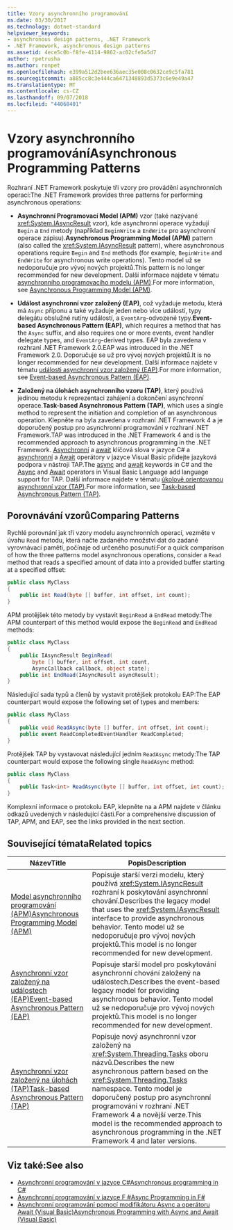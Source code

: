 ```yaml
---
title: Vzory asynchronního programování
ms.date: 03/30/2017
ms.technology: dotnet-standard
helpviewer_keywords:
- asynchronous design patterns, .NET Framework
- .NET Framework, asynchronous design patterns
ms.assetid: 4ece5c0b-f8fe-4114-9862-ac02cfe5a5d7
author: rpetrusha
ms.author: ronpet
ms.openlocfilehash: e399a512d2bee636aec35e008c0632ce9c5fa781
ms.sourcegitcommit: a885cc8c3e444ca6471348893d5373c6e9e49a47
ms.translationtype: MT
ms.contentlocale: cs-CZ
ms.lasthandoff: 09/07/2018
ms.locfileid: "44068401"
---
```

# <a name="asynchronous-programming-patterns"></a><span data-ttu-id="a302b-102">Vzory asynchronního programování</span><span class="sxs-lookup"><span data-stu-id="a302b-102">Asynchronous Programming Patterns</span></span>

<span data-ttu-id="a302b-103">Rozhraní .NET Framework poskytuje tři vzory pro provádění asynchronních operací:</span><span class="sxs-lookup"><span data-stu-id="a302b-103">The .NET Framework provides three patterns for performing asynchronous operations:</span></span>  
  
- <span data-ttu-id="a302b-104">**Asynchronní Programovací Model (APM)** vzor (také nazývané <xref:System.IAsyncResult> vzor), kde asynchronní operace vyžadují `Begin` a `End` metody (například `BeginWrite` a `EndWrite` pro asynchronní operace zápisu).</span><span class="sxs-lookup"><span data-stu-id="a302b-104">**Asynchronous Programming Model (APM)** pattern (also called the <xref:System.IAsyncResult> pattern), where asynchronous operations require `Begin` and `End` methods (for example, `BeginWrite` and `EndWrite` for asynchronous write operations).</span></span> <span data-ttu-id="a302b-105">Tento model už se nedoporučuje pro vývoj nových projektů.</span><span class="sxs-lookup"><span data-stu-id="a302b-105">This pattern is no longer recommended for new development.</span></span> <span data-ttu-id="a302b-106">Další informace najdete v tématu [asynchronního programovacího modelu (APM)](../../../docs/standard/asynchronous-programming-patterns/asynchronous-programming-model-apm.md).</span><span class="sxs-lookup"><span data-stu-id="a302b-106">For more information, see [Asynchronous Programming Model (APM)](../../../docs/standard/asynchronous-programming-patterns/asynchronous-programming-model-apm.md).</span></span>  
  
- <span data-ttu-id="a302b-107">**Událost asynchronní vzor založený (EAP)**, což vyžaduje metodu, která má `Async` příponu a také vyžaduje jeden nebo více událostí, typy delegátu obslužné rutiny událostí, a `EventArg`-odvozené typy.</span><span class="sxs-lookup"><span data-stu-id="a302b-107">**Event-based Asynchronous Pattern (EAP)**, which requires a method that has the `Async` suffix, and also requires one or more events, event handler delegate types, and `EventArg`-derived types.</span></span> <span data-ttu-id="a302b-108">EAP byla zavedena v rozhraní .NET Framework 2.0.</span><span class="sxs-lookup"><span data-stu-id="a302b-108">EAP was introduced in the .NET Framework 2.0.</span></span> <span data-ttu-id="a302b-109">Doporučuje se už pro vývoj nových projektů.</span><span class="sxs-lookup"><span data-stu-id="a302b-109">It is no longer recommended for new development.</span></span> <span data-ttu-id="a302b-110">Další informace najdete v tématu [události asynchronní vzor založený (EAP)](../../../docs/standard/asynchronous-programming-patterns/event-based-asynchronous-pattern-eap.md).</span><span class="sxs-lookup"><span data-stu-id="a302b-110">For more information, see [Event-based Asynchronous Pattern (EAP)](../../../docs/standard/asynchronous-programming-patterns/event-based-asynchronous-pattern-eap.md).</span></span>  
  
- <span data-ttu-id="a302b-111">**Založený na úlohách asynchronního vzoru (TAP)**, který používá jedinou metodu k reprezentaci zahájení a dokončení asynchronní operace.</span><span class="sxs-lookup"><span data-stu-id="a302b-111">**Task-based Asynchronous Pattern (TAP)**, which uses a single method to represent the initiation and completion of an asynchronous operation.</span></span> <span data-ttu-id="a302b-112">Klepněte na byla zavedena v rozhraní .NET Framework 4 a je doporučený postup pro asynchronní programování v rozhraní .NET Framework.</span><span class="sxs-lookup"><span data-stu-id="a302b-112">TAP was introduced in the .NET Framework 4 and is the recommended approach to asynchronous programming in the .NET Framework.</span></span> <span data-ttu-id="a302b-113">[Asynchronní](~/docs/csharp/language-reference/keywords/async.md) a [await](~/docs/csharp/language-reference/keywords/await.md) klíčová slova v jazyce C# a [asynchronní](~/docs/visual-basic/language-reference/modifiers/async.md) a [Await](~/docs/visual-basic/language-reference/operators/await-operator.md) operátory v jazyce Visual Basic přidejte jazyková podpora v nástroji TAP.</span><span class="sxs-lookup"><span data-stu-id="a302b-113">The [async](~/docs/csharp/language-reference/keywords/async.md) and [await](~/docs/csharp/language-reference/keywords/await.md) keywords in C# and the [Async](~/docs/visual-basic/language-reference/modifiers/async.md) and [Await](~/docs/visual-basic/language-reference/operators/await-operator.md) operators in Visual Basic Language add language support for TAP.</span></span> <span data-ttu-id="a302b-114">Další informace najdete v tématu [úkolově orientovanou asynchronní vzor (TAP)](../../../docs/standard/asynchronous-programming-patterns/task-based-asynchronous-pattern-tap.md).</span><span class="sxs-lookup"><span data-stu-id="a302b-114">For more information, see [Task-based Asynchronous Pattern (TAP)](../../../docs/standard/asynchronous-programming-patterns/task-based-asynchronous-pattern-tap.md).</span></span>  
  
## <a name="comparing-patterns"></a><span data-ttu-id="a302b-115">Porovnávání vzorů</span><span class="sxs-lookup"><span data-stu-id="a302b-115">Comparing Patterns</span></span>  

<span data-ttu-id="a302b-116">Rychlé porovnání jak tři vzory modelu asynchronních operací, vezměte v úvahu `Read` metodu, která načte zadaného množství dat do zadané vyrovnávací paměti, počínaje od určeného posunutí:</span><span class="sxs-lookup"><span data-stu-id="a302b-116">For a quick comparison of how the three patterns model asynchronous operations, consider a `Read` method that reads a specified amount of data into a provided buffer starting at a specified offset:</span></span>  
  
```csharp  
public class MyClass  
{  
    public int Read(byte [] buffer, int offset, int count);  
}  
```  
  
<span data-ttu-id="a302b-117">APM protějšek této metody by vystavit `BeginRead` a `EndRead` metody:</span><span class="sxs-lookup"><span data-stu-id="a302b-117">The APM counterpart of this method would expose the `BeginRead` and `EndRead` methods:</span></span>  
  
```csharp  
public class MyClass  
{  
    public IAsyncResult BeginRead(  
        byte [] buffer, int offset, int count,   
        AsyncCallback callback, object state);  
    public int EndRead(IAsyncResult asyncResult);  
}  
```  
  
<span data-ttu-id="a302b-118">Následující sada typů a členů by vystavit protějšek protokolu EAP:</span><span class="sxs-lookup"><span data-stu-id="a302b-118">The EAP counterpart would expose the following set of types and members:</span></span>  
  
```csharp  
public class MyClass  
{  
    public void ReadAsync(byte [] buffer, int offset, int count);  
    public event ReadCompletedEventHandler ReadCompleted;  
}  
```  
  
<span data-ttu-id="a302b-119">Protějšek TAP by vystavovat následující jedním `ReadAsync` metody:</span><span class="sxs-lookup"><span data-stu-id="a302b-119">The TAP counterpart would expose the following single `ReadAsync` method:</span></span>  
  
```csharp  
public class MyClass  
{  
    public Task<int> ReadAsync(byte [] buffer, int offset, int count);  
}  
```  
  
<span data-ttu-id="a302b-120">Komplexní informace o protokolu EAP, klepněte na a APM najdete v článku odkazů uvedených v následující části.</span><span class="sxs-lookup"><span data-stu-id="a302b-120">For a comprehensive discussion of TAP, APM, and EAP, see the links provided in the next section.</span></span>  
  
## <a name="related-topics"></a><span data-ttu-id="a302b-121">Související témata</span><span class="sxs-lookup"><span data-stu-id="a302b-121">Related topics</span></span>

| <span data-ttu-id="a302b-122">Název</span><span class="sxs-lookup"><span data-stu-id="a302b-122">Title</span></span> | <span data-ttu-id="a302b-123">Popis</span><span class="sxs-lookup"><span data-stu-id="a302b-123">Description</span></span> |
| ----- | ----------- |
| [<span data-ttu-id="a302b-124">Model asynchronního programování (APM)</span><span class="sxs-lookup"><span data-stu-id="a302b-124">Asynchronous Programming Model (APM)</span></span>](../../../docs/standard/asynchronous-programming-patterns/asynchronous-programming-model-apm.md) | <span data-ttu-id="a302b-125">Popisuje starší verzi modelu, který používá <xref:System.IAsyncResult> rozhraní k poskytování asynchronní chování.</span><span class="sxs-lookup"><span data-stu-id="a302b-125">Describes the legacy model that uses the <xref:System.IAsyncResult> interface to provide asynchronous behavior.</span></span> <span data-ttu-id="a302b-126">Tento model už se nedoporučuje pro vývoj nových projektů.</span><span class="sxs-lookup"><span data-stu-id="a302b-126">This model is no longer recommended for new development.</span></span> |
| [<span data-ttu-id="a302b-127">Asynchronní vzor založený na událostech (EAP)</span><span class="sxs-lookup"><span data-stu-id="a302b-127">Event-based Asynchronous Pattern (EAP)</span></span>](../../../docs/standard/asynchronous-programming-patterns/event-based-asynchronous-pattern-eap.md) | <span data-ttu-id="a302b-128">Popisuje starší model pro poskytování asynchronní chování založený na událostech.</span><span class="sxs-lookup"><span data-stu-id="a302b-128">Describes the event-based legacy model for providing asynchronous behavior.</span></span> <span data-ttu-id="a302b-129">Tento model už se nedoporučuje pro vývoj nových projektů.</span><span class="sxs-lookup"><span data-stu-id="a302b-129">This model is no longer recommended for new development.</span></span> |
| [<span data-ttu-id="a302b-130">Asynchronní vzor založený na úlohách (TAP)</span><span class="sxs-lookup"><span data-stu-id="a302b-130">Task-based Asynchronous Pattern (TAP)</span></span>](../../../docs/standard/asynchronous-programming-patterns/task-based-asynchronous-pattern-tap.md) | <span data-ttu-id="a302b-131">Popisuje nový asynchronní vzor založený na <xref:System.Threading.Tasks> oboru názvů.</span><span class="sxs-lookup"><span data-stu-id="a302b-131">Describes the new asynchronous pattern based on the <xref:System.Threading.Tasks> namespace.</span></span> <span data-ttu-id="a302b-132">Tento model je doporučený postup pro asynchronní programování v rozhraní .NET Framework 4 a novější verze.</span><span class="sxs-lookup"><span data-stu-id="a302b-132">This model is the recommended approach to asynchronous programming in the .NET Framework 4 and later versions.</span></span> |

## <a name="see-also"></a><span data-ttu-id="a302b-133">Viz také:</span><span class="sxs-lookup"><span data-stu-id="a302b-133">See also</span></span>

- [<span data-ttu-id="a302b-134">Asynchronní programování v jazyce C#</span><span class="sxs-lookup"><span data-stu-id="a302b-134">Asynchronous programming in C#</span></span>](~/docs/csharp/async.md)   
- [<span data-ttu-id="a302b-135">Asynchronní programování v jazyce F #</span><span class="sxs-lookup"><span data-stu-id="a302b-135">Async Programming in F#</span></span>](~/docs/fsharp/tutorials/asynchronous-and-concurrent-programming/async.md)   
- [<span data-ttu-id="a302b-136">Asynchronní programování pomocí modifikátoru Async a operátoru Await (Visual Basic)</span><span class="sxs-lookup"><span data-stu-id="a302b-136">Asynchronous Programming with Async and Await (Visual Basic)</span></span>](~/docs/visual-basic/programming-guide/concepts/async/index.md)
